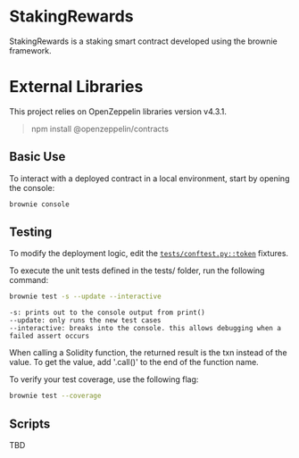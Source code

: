# StakingRewards

StakingRewards is a staking smart contract developed using the brownie framework.

# External Libraries

This project relies on OpenZeppelin libraries version v4.3.1.

> npm install @openzeppelin/contracts

## Basic Use

To interact with a deployed contract in a local environment, start by opening the console:

```bash
brownie console
```

## Testing

To modify the deployment logic, edit the [`tests/conftest.py::token`](tests/conftest.py) fixtures.

To execute the unit tests defined in the tests/ folder, run the following command:

```bash
brownie test -s --update --interactive
```

    -s: prints out to the console output from print()
    --update: only runs the new test cases
    --interactive: breaks into the console. this allows debugging when a failed assert occurs

When calling a Solidity function, the returned result is the txn instead of the value. To get the value, add '.call()' to the end of the function name.

To verify your test coverage, use the following flag:

```bash
brownie test --coverage
```

## Scripts

TBD